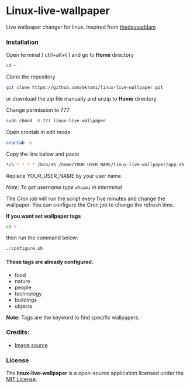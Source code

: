 # Linux-live-wallpaper
Live wallpaper changer for linux. Inspired from [thedevsaddam](https://github.com/thedevsaddam/ubuntu-live-wallpaper)


### Installation

Open terminal ( ctrl+alt+t ) and go to __Home__ directory

```bash
cd ~
```

Clone the repository

```bash
git clone https://github.com/mkromi/linux-live-wallpaper.git
```
or download the zip file manually and unzip to __Home__ directory

Change permission to 777

```bash
sudo chmod -R 777 linux-live-wallpaper
```
Open crontab in edit mode

```bash
crontab -e
```

Copy the line below and paste
```bash
*/5 * * * * /bin/sh /home/YOUR_USER_NAME/linux-live-wallpaper/app.sh
```
Replace YOUR_USER_NAME by your user name.

_Note:  To get username type `whoami` in interminal_

The Cron job will run the script every five minutes and change the wallpaper. You can configure the Cron job to change the refresh time.

__If  you want set wallpaper tags__
```bash
cd ~
```
then run the command below:

```python
./configure.sh
```

#### These tags are already configured.
* food
* nature
* people
* technology
* buildings
* objects

__Note:__ Tags are the keyword to find specific wallpapers.

### Credits:
* [Image source](https://source.unsplash.com)

### **License**
The **linux-live-wallpaper** is a open-source application licensed under the [MIT License](LICENSE).
